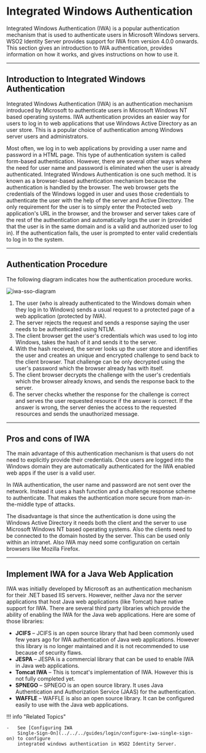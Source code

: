 # Integrated Windows Authentication

Integrated Windows Authentication (IWA) is a popular authentication
mechanism that is used to authenticate users in Microsoft Windows
servers. WSO2 Identity Server provides support for IWA from version
4.0.0 onwards. This section gives an introduction to IWA authentication,
provides information on how it works, and gives instructions on how to
use it. 

---

## Introduction to Integrated Windows Authentication

Integrated Windows Authentication (IWA) is an authentication mechanism
introduced by Microsoft to authenticate users in Microsoft Windows NT
based operating systems. IWA authentication provides an easier way for
users to log in to web applications that use Windows Active Directory as
an user store. This is a popular choice of authentication among Windows
server users and administrators.

Most often, we log in to web applications by providing a user name and
password in a HTML page. This type of authentication system is called
form-based authentication. However, there are several other ways where
the need for user name and password is eliminated when the user is
already authenticated. Integrated Windows Authentication is one such
method. It is known as a browser-based authentication mechanism because
the authentication is handled by the browser. The web browser gets the
credentials of the Windows logged in user and uses those credentials to
authenticate the user with the help of the server and Active Directory.
The only requirement for the user is to simply enter the Protected web
application's URL in the browser, and the browser and server takes care
of the rest of the authentication and automatically logs the user in
(provided that the user is in the same domain and is a valid and
authorized user to log in). If the authentication fails, the user is
prompted to enter valid credentials to log in to the system.

---

## Authentication Procedure

The following diagram indicates how the authentication procedure works.

![iwa-sso-diagram](../../../assets/img/concepts/iwa-sso-diagram1.png)

1.  The user (who is already authenticated to the Windows domain when
    they log in to Windows) sends a usual request to a protected page of
    a web application (protected by IWA).
2.  The server rejects the request and sends a response saying the user
    needs to be authenticated using NTLM.
3.  The client browser get the user's credentials which was used to log
    into Windows, takes the hash of it and sends it to the server.
4.  With the hash received, the server looks up the user store and
    identifies the user and creates an unique and encrypted challenge to
    send back to the client browser. That challenge can be only
    decrypted using the user's password which the browser already has
    with itself.
5.  The client browser decrypts the challenge with the user's
    credentials which the browser already knows, and sends the response
    back to the server.
6.  The server checks whether the response for the challenge is correct
    and serves the user requested resource if the answer is correct. If
    the answer is wrong, the server denies the access to the requested
    resources and sends the unauthorized message.

---

## Pros and cons of IWA

The main advantage of this authentication mechanism is that users do not
need to explicitly provide their credentials. Once users are logged into
the Windows domain they are automatically authenticated for the IWA
enabled web apps if the user is a valid user.

In IWA authentication, the user name and password are not sent over the
network. Instead it uses a hash function and a challenge response scheme
to authenticate. That makes the authentication more secure from
man-in-the-middle type of attacks.

The disadvantage is that since the authentication is done using the
Windows Active Directory it needs both the client and the server to use
Microsoft Windows NT based operating systems. Also the clients need to
be connected to the domain hosted by the server. This can be used only
within an intranet. Also IWA may need some configuration on certain
browsers like Mozilla Firefox.

---

## Implement IWA for a Java Web Application

IWA was initially developed by Microsoft as an authentication mechanism
for their .NET based IIS servers. However, neither Java nor the server
applications that host Java web applications (like Tomcat) have native
support for IWA. There are several third party libraries which provide
the ability of enabling the IWA for the Java web applications. Here are
some of those libraries:

-   **JCIFS** – JCIFS is an open source library that had been commonly
    used few years ago for IWA authentication of Java web applications.
    However this library is no longer maintained and it is not
    recommended to use because of security flaws.
-   **JESPA** – JESPA is a commercial library that can be used to enable
    IWA in Java web applications.
-   **Tomcat IWA** – This is tomcat's implementation of IWA. However
    this is not fully completed yet.
-   **SPNEGO** – SPNEGO is an open source library. It uses Java
    Authentication and Authorization Service (JAAS) for the
    authentication.
-   **WAFFLE** – WAFFLE is also an open source library. It can be
    configured easily to use with the Java web applications.  

!!! info "Related Topics"

    -   See [Configuring IWA
        Single-Sign-On](../../../guides/login/configure-iwa-single-sign-on) to configure
        integrated windows authentication in WSO2 Identity Server.
